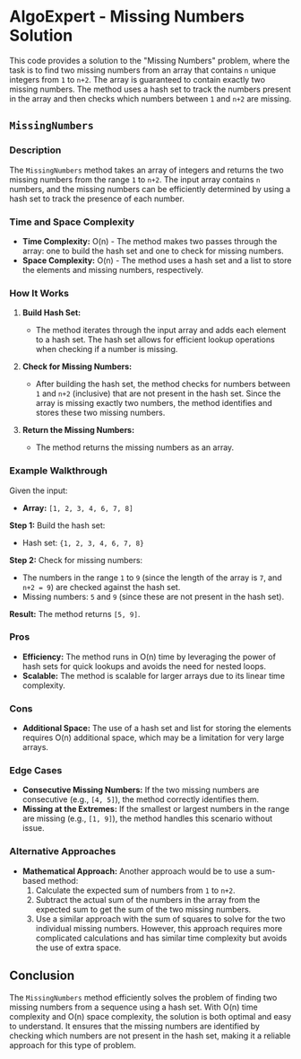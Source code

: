 # AlgoExpert - Missing Numbers Solution

This code provides a solution to the "Missing Numbers" problem, where the task is to find two missing numbers from an array that contains `n` unique integers from `1` to `n+2`. The array is guaranteed to contain exactly two missing numbers. The method uses a hash set to track the numbers present in the array and then checks which numbers between `1` and `n+2` are missing.

## `MissingNumbers`

### Description
The `MissingNumbers` method takes an array of integers and returns the two missing numbers from the range `1` to `n+2`. The input array contains `n` numbers, and the missing numbers can be efficiently determined by using a hash set to track the presence of each number.

### Time and Space Complexity
- **Time Complexity:** O(n) - The method makes two passes through the array: one to build the hash set and one to check for missing numbers.
- **Space Complexity:** O(n) - The method uses a hash set and a list to store the elements and missing numbers, respectively.

### How It Works

1. **Build Hash Set:**
   - The method iterates through the input array and adds each element to a hash set. The hash set allows for efficient lookup operations when checking if a number is missing.

2. **Check for Missing Numbers:**
   - After building the hash set, the method checks for numbers between `1` and `n+2` (inclusive) that are not present in the hash set. Since the array is missing exactly two numbers, the method identifies and stores these two missing numbers.

3. **Return the Missing Numbers:**
   - The method returns the missing numbers as an array.

### Example Walkthrough

Given the input:
- **Array:** `[1, 2, 3, 4, 6, 7, 8]`

**Step 1:** Build the hash set:
- Hash set: `{1, 2, 3, 4, 6, 7, 8}`

**Step 2:** Check for missing numbers:
- The numbers in the range `1` to `9` (since the length of the array is `7`, and `n+2 = 9`) are checked against the hash set.
- Missing numbers: `5` and `9` (since these are not present in the hash set).

**Result:** The method returns `[5, 9]`.

### Pros
- **Efficiency:** The method runs in O(n) time by leveraging the power of hash sets for quick lookups and avoids the need for nested loops.
- **Scalable:** The method is scalable for larger arrays due to its linear time complexity.

### Cons
- **Additional Space:** The use of a hash set and list for storing the elements requires O(n) additional space, which may be a limitation for very large arrays.

### Edge Cases
- **Consecutive Missing Numbers:** If the two missing numbers are consecutive (e.g., `[4, 5]`), the method correctly identifies them.
- **Missing at the Extremes:** If the smallest or largest numbers in the range are missing (e.g., `[1, 9]`), the method handles this scenario without issue.

### Alternative Approaches
- **Mathematical Approach:** Another approach would be to use a sum-based method:
  1. Calculate the expected sum of numbers from `1` to `n+2`.
  2. Subtract the actual sum of the numbers in the array from the expected sum to get the sum of the two missing numbers.
  3. Use a similar approach with the sum of squares to solve for the two individual missing numbers. However, this approach requires more complicated calculations and has similar time complexity but avoids the use of extra space.

## Conclusion

The `MissingNumbers` method efficiently solves the problem of finding two missing numbers from a sequence using a hash set. With O(n) time complexity and O(n) space complexity, the solution is both optimal and easy to understand. It ensures that the missing numbers are identified by checking which numbers are not present in the hash set, making it a reliable approach for this type of problem.
